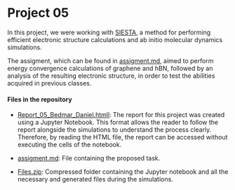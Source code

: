 # Project 05

In this project, we were working with [SIESTA](https://siesta-project.org/siesta/About/overview.html), a method for performing efficient electronic structure calculations and ab initio molecular dynamics simulations.

The assigment, which can be found in [assigment.md](assigment.md), aimed to perform energy convergence calculations of graphene and hBN, followed by an analysis of the resulting electronic structure, in order to test the abilities acquired in previous classes.

#### Files in the repository

- [Report_05_Bedmar_Daniel.htmll](Report_05_Bedmar_Daniel.html): The report for this project was created using a Jupyter Notebook. This format allows the reader to follow the report alongside the simulations to understand the process clearly. Therefore, by reading the HTML file, the report can be accessed without executing the cells of the notebook.

- [assigment.md](assigment.md): File containing the proposed task.

- [Files.zip](Files.zip): Compressed folder containing the Jupyter notebook and all the necessary and generated files during the simulations.
